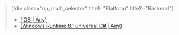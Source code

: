 > [!div class="op_multi_selector" title1="Platform" title2="Backend"]
> * [(iOS | Any)](../articles/mobile-services/mobile-services-ios-handling-conflicts-offline-data.md)
> * [(Windows Runtime 8.1 universal C# | Any)](../articles/mobile-services/mobile-services-windows-store-dotnet-handling-conflicts-offline-data.md)
> 
> 

<!---HONumber=Oct15_HO3-->